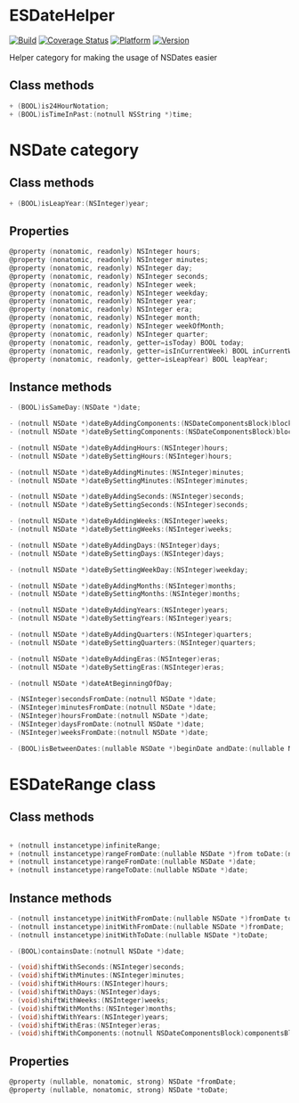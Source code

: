 # ESDateHelper

[![Build](https://travis-ci.org/e-sites/ESDateHelper.svg)](https://travis-ci.org/e-sites/ESDateHelper)
[![Coverage Status](https://coveralls.io/repos/e-sites/ESDateHelper/badge.svg?branch=master&service=github&cacheBuster=123)](https://coveralls.io/github/e-sites/ESDateHelper?branch=master)
[![Platform](https://cocoapod-badges.herokuapp.com/p/ESDateHelper/badge.png)](http://cocoadocs.org/docsets/ESDateHelper)
[![Version](https://cocoapod-badges.herokuapp.com/v/ESDateHelper/badge.png)](http://cocoadocs.org/docsets/ESDateHelper)

Helper category for making the usage of NSDates easier

## Class methods
```objective-c
+ (BOOL)is24HourNotation;
+ (BOOL)isTimeInPast:(notnull NSString *)time;
```

# NSDate category

## Class methods
```objective-c
+ (BOOL)isLeapYear:(NSInteger)year;
```

## Properties

```objective-c
@property (nonatomic, readonly) NSInteger hours;
@property (nonatomic, readonly) NSInteger minutes;
@property (nonatomic, readonly) NSInteger day;
@property (nonatomic, readonly) NSInteger seconds;
@property (nonatomic, readonly) NSInteger week;
@property (nonatomic, readonly) NSInteger weekday;
@property (nonatomic, readonly) NSInteger year;
@property (nonatomic, readonly) NSInteger era;
@property (nonatomic, readonly) NSInteger month;
@property (nonatomic, readonly) NSInteger weekOfMonth;
@property (nonatomic, readonly) NSInteger quarter;
@property (nonatomic, readonly, getter=isToday) BOOL today;
@property (nonatomic, readonly, getter=isInCurrentWeek) BOOL inCurrentWeek;
@property (nonatomic, readonly, getter=isLeapYear) BOOL leapYear;
```

## Instance methods

```objective-c
- (BOOL)isSameDay:(NSDate *)date;

- (notnull NSDate *)dateByAddingComponents:(NSDateComponentsBlock)block;
- (notnull NSDate *)dateBySettingComponents:(NSDateComponentsBlock)block;

- (notnull NSDate *)dateByAddingHours:(NSInteger)hours;
- (notnull NSDate *)dateBySettingHours:(NSInteger)hours;

- (notnull NSDate *)dateByAddingMinutes:(NSInteger)minutes;
- (notnull NSDate *)dateBySettingMinutes:(NSInteger)minutes;

- (notnull NSDate *)dateByAddingSeconds:(NSInteger)seconds;
- (notnull NSDate *)dateBySettingSeconds:(NSInteger)seconds;

- (notnull NSDate *)dateByAddingWeeks:(NSInteger)weeks;
- (notnull NSDate *)dateBySettingWeeks:(NSInteger)weeks;

- (notnull NSDate *)dateByAddingDays:(NSInteger)days;
- (notnull NSDate *)dateBySettingDays:(NSInteger)days;

- (notnull NSDate *)dateBySettingWeekDay:(NSInteger)weekday;

- (notnull NSDate *)dateByAddingMonths:(NSInteger)months;
- (notnull NSDate *)dateBySettingMonths:(NSInteger)months;

- (notnull NSDate *)dateByAddingYears:(NSInteger)years;
- (notnull NSDate *)dateBySettingYears:(NSInteger)years;

- (notnull NSDate *)dateByAddingQuarters:(NSInteger)quarters;
- (notnull NSDate *)dateBySettingQuarters:(NSInteger)quarters;

- (notnull NSDate *)dateByAddingEras:(NSInteger)eras;
- (notnull NSDate *)dateBySettingEras:(NSInteger)eras;

- (notnull NSDate *)dateAtBeginningOfDay;

- (NSInteger)secondsFromDate:(notnull NSDate *)date;
- (NSInteger)minutesFromDate:(notnull NSDate *)date;
- (NSInteger)hoursFromDate:(notnull NSDate *)date;
- (NSInteger)daysFromDate:(notnull NSDate *)date;
- (NSInteger)weeksFromDate:(notnull NSDate *)date;

- (BOOL)isBetweenDates:(nullable NSDate *)beginDate andDate:(nullable NSDate *)endDate;
```

# ESDateRange class

## Class methods

```objective-c

+ (notnull instancetype)infiniteRange;
+ (notnull instancetype)rangeFromDate:(nullable NSDate *)from toDate:(nullable NSDate *)to;
+ (notnull instancetype)rangeFromDate:(nullable NSDate *)date;
+ (notnull instancetype)rangeToDate:(nullable NSDate *)date;
```

## Instance methods

```objective-c
- (notnull instancetype)initWithFromDate:(nullable NSDate *)fromDate toDate:(nullable NSDate *)toDate;
- (notnull instancetype)initWithFromDate:(nullable NSDate *)fromDate;
- (notnull instancetype)initWithToDate:(nullable NSDate *)toDate;

- (BOOL)containsDate:(notnull NSDate *)date;

- (void)shiftWithSeconds:(NSInteger)seconds;
- (void)shiftWithMinutes:(NSInteger)minutes;
- (void)shiftWithHours:(NSInteger)hours;
- (void)shiftWithDays:(NSInteger)days;
- (void)shiftWithWeeks:(NSInteger)weeks;
- (void)shiftWithMonths:(NSInteger)months;
- (void)shiftWithYears:(NSInteger)years;
- (void)shiftWithEras:(NSInteger)eras;
- (void)shiftWithComponents:(notnull NSDateComponentsBlock)componentsBlock;
```

## Properties

```objective-c
@property (nullable, nonatomic, strong) NSDate *fromDate;
@property (nullable, nonatomic, strong) NSDate *toDate;
```